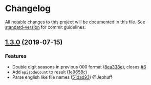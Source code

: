 # Changelog

All notable changes to this project will be documented in this file. See [standard-version](https://github.com/conventional-changelog/standard-version) for commit guidelines.

## [1.3.0](https://github.com/tregusti/episode-parser/compare/v1.2.0...v1.3.0) (2019-07-15)

### Features

- Double digit seasons in previous 000 format ([8ea338e](https://github.com/tregusti/episode-parser/commit/8ea338e)), closes [#6](https://github.com/tregusti/episode-parser/issues/6)
- Add `episodeCount` to result ([1e9658c](https://github.com/tregusti/episode-parser/commit/1e9658c))
- Parse english like file names ([51dad93](https://github.com/tregusti/episode-parser/commit/51dad93)) @Jephuff
